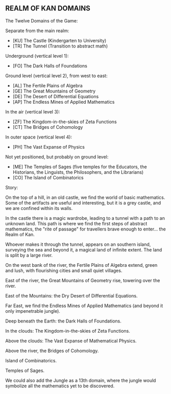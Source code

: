 ## REALM OF KAN DOMAINS

The Twelve Domains of the Game:

Separate from the main realm:
- [KU] The Castle (Kindergarten to University)
- [TR] The Tunnel (Transition to abstract math)

Underground (vertical level 1):
- [FO] The Dark Halls of Foundations

Ground level (vertical level 2), from west to east:
- [AL] The Fertile Plains of Algebra
- [GE] The Great Mountains of Geometry
- [DE] The Desert of Differential Equations
- [AP] The Endless Mines of Applied Mathematics

In the air (vertical level 3):
- [ZF] The Kingdom-in-the-skies of Zeta Functions
- [CT] The Bridges of Cohomology

In outer space (vertical level 4):
- [PH] The Vast Expanse of Physics

Not yet positioned, but probably on ground level:
- [ME] The Temples of Sages (five temples for the Educators, the Historians, the Linguists, the Philosophers, and the Librarians)
- [CO] The Island of Combinatorics

Story:

On the top of a hill, in an old castle, we find the world of basic mathematics. Some of the artifacts are useful and interesting, but it is a grey castle, and we are confined within its walls.

In the castle there is a magic wardrobe, leading to a tunnel with a path to an unknown land. This path is where we find the first steps of abstract mathematics, the "rite of passage" for travellers brave enough to enter... the Realm of Kan.

Whoever makes it through the tunnel, appears on an southern island, surveying the sea and beyond it, a magical land of infinite extent. The land is split by a large river.

On the west bank of the river, the Fertile Plains of Algebra extend, green and lush, with flourishing cities and small quiet villages.

East of the river, the Great Mountains of Geometry rise, towering over the river.

East of the Mountains: the Dry Desert of Differential Equations.

Far East, we find the Endless Mines of Applied Mathematics (and beyond it only impenetrable jungle).

Deep beneath the Earth: the Dark Halls of Foundations.

In the clouds: The Kingdom-in-the-skies of Zeta Functions.

Above the clouds: The Vast Expanse of Mathematical Physics.

Above the river, the Bridges of Cohomology.

Island of Combinatorics.

Temples of Sages.

We could also add the Jungle as a 13th domain, where the jungle would symbolize all the mathematics yet to be discovered.
